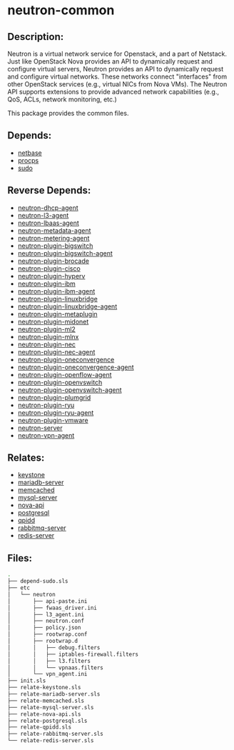 # neutron-common

## Description:

Neutron is a virtual network service for Openstack, and a part of Netstack. Just like OpenStack Nova provides an API to dynamically request and configure virtual servers, Neutron provides an API to dynamically request and configure virtual networks. These networks connect "interfaces" from other OpenStack services (e.g., virtual NICs from Nova VMs). The Neutron API supports extensions to provide advanced network capabilities (e.g., QoS, ACLs, network monitoring, etc.)

This package provides the common files.

## Depends:

  -  [netbase](/salt/netbase)
  -  [procps](/salt/procps)
  -  [sudo](/salt/sudo)

## Reverse Depends:

  -  [neutron-dhcp-agent](/salt/neutron-dhcp-agent)
  -  [neutron-l3-agent](/salt/neutron-l3-agent)
  -  [neutron-lbaas-agent](/salt/neutron-lbaas-agent)
  -  [neutron-metadata-agent](/salt/neutron-metadata-agent)
  -  [neutron-metering-agent](/salt/neutron-metering-agent)
  -  [neutron-plugin-bigswitch](/salt/neutron-plugin-bigswitch)
  -  [neutron-plugin-bigswitch-agent](/salt/neutron-plugin-bigswitch-agent)
  -  [neutron-plugin-brocade](/salt/neutron-plugin-brocade)
  -  [neutron-plugin-cisco](/salt/neutron-plugin-cisco)
  -  [neutron-plugin-hyperv](/salt/neutron-plugin-hyperv)
  -  [neutron-plugin-ibm](/salt/neutron-plugin-ibm)
  -  [neutron-plugin-ibm-agent](/salt/neutron-plugin-ibm-agent)
  -  [neutron-plugin-linuxbridge](/salt/neutron-plugin-linuxbridge)
  -  [neutron-plugin-linuxbridge-agent](/salt/neutron-plugin-linuxbridge-agent)
  -  [neutron-plugin-metaplugin](/salt/neutron-plugin-metaplugin)
  -  [neutron-plugin-midonet](/salt/neutron-plugin-midonet)
  -  [neutron-plugin-ml2](/salt/neutron-plugin-ml2)
  -  [neutron-plugin-mlnx](/salt/neutron-plugin-mlnx)
  -  [neutron-plugin-nec](/salt/neutron-plugin-nec)
  -  [neutron-plugin-nec-agent](/salt/neutron-plugin-nec-agent)
  -  [neutron-plugin-oneconvergence](/salt/neutron-plugin-oneconvergence)
  -  [neutron-plugin-oneconvergence-agent](/salt/neutron-plugin-oneconvergence-agent)
  -  [neutron-plugin-openflow-agent](/salt/neutron-plugin-openflow-agent)
  -  [neutron-plugin-openvswitch](/salt/neutron-plugin-openvswitch)
  -  [neutron-plugin-openvswitch-agent](/salt/neutron-plugin-openvswitch-agent)
  -  [neutron-plugin-plumgrid](/salt/neutron-plugin-plumgrid)
  -  [neutron-plugin-ryu](/salt/neutron-plugin-ryu)
  -  [neutron-plugin-ryu-agent](/salt/neutron-plugin-ryu-agent)
  -  [neutron-plugin-vmware](/salt/neutron-plugin-vmware)
  -  [neutron-server](/salt/neutron-server)
  -  [neutron-vpn-agent](/salt/neutron-vpn-agent)

## Relates:

  -  [keystone](/salt/keystone)
  -  [mariadb-server](/salt/mariadb-server)
  -  [memcached](/salt/memcached)
  -  [mysql-server](/salt/mysql-server)
  -  [nova-api](/salt/nova-api)
  -  [postgresql](/salt/postgresql)
  -  [qpidd](/salt/qpidd)
  -  [rabbitmq-server](/salt/rabbitmq-server)
  -  [redis-server](/salt/redis-server)

## Files:

```bash
.
├── depend-sudo.sls
├── etc
│   └── neutron
│       ├── api-paste.ini
│       ├── fwaas_driver.ini
│       ├── l3_agent.ini
│       ├── neutron.conf
│       ├── policy.json
│       ├── rootwrap.conf
│       ├── rootwrap.d
│       │   ├── debug.filters
│       │   ├── iptables-firewall.filters
│       │   ├── l3.filters
│       │   └── vpnaas.filters
│       └── vpn_agent.ini
├── init.sls
├── relate-keystone.sls
├── relate-mariadb-server.sls
├── relate-memcached.sls
├── relate-mysql-server.sls
├── relate-nova-api.sls
├── relate-postgresql.sls
├── relate-qpidd.sls
├── relate-rabbitmq-server.sls
└── relate-redis-server.sls
```
